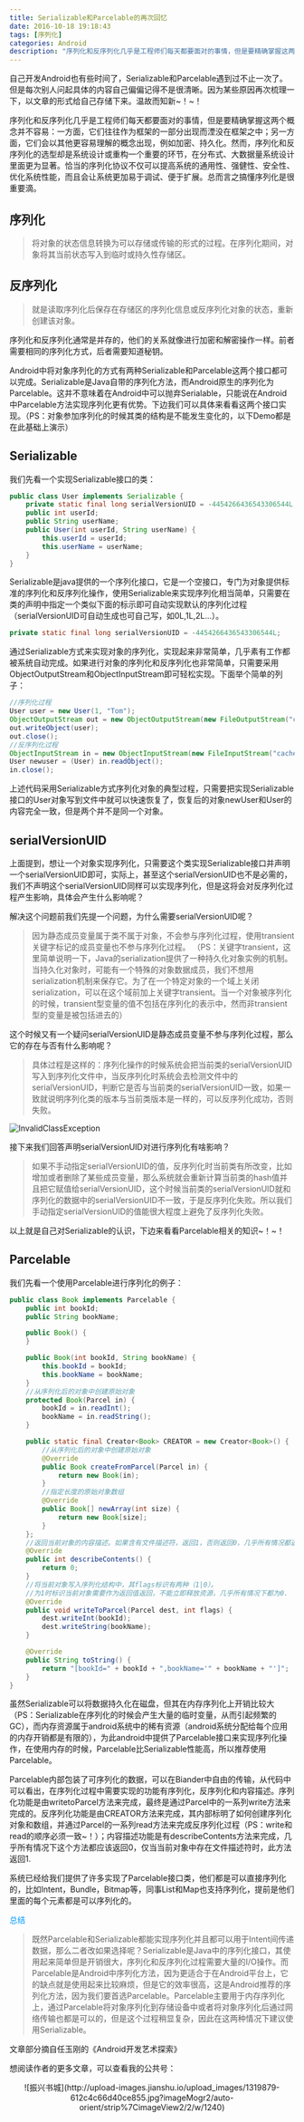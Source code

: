```yaml
---
title: Serializable和Parcelable的再次回忆
date: 2016-10-18 19:18:43
tags: [序列化]
categories: Android
description: "序列化和反序列化几乎是工程师们每天都要面对的事情，但是要精确掌握这两个概念并不容易：一方面，它们往往作为框架的一部分出现而湮没在框架之中；另一方面，它们会以其他更容易理解的概念出现，例如加密、持久化。然而，序列化和反序列化的选型却是系统设计或重构一个重要的环节，在分布式、大数据量系统设计里面更为显著。恰当的序列化协议不仅可以提高系统的通用性、强健性、安全性、优化系统性能，而且会让系统更加易于调试、便于扩展。总而言之搞懂序列化是很重要滴。"
---
```

自己开发Android也有些时间了，Serializable和Parcelable遇到过不止一次了。但是每次别人问起具体的内容自己偏偏记得不是很清晰。因为某些原因再次梳理一下，以文章的形式给自己存储下来。温故而知新~！~！

序列化和反序列化几乎是工程师们每天都要面对的事情，但是要精确掌握这两个概念并不容易：一方面，它们往往作为框架的一部分出现而湮没在框架之中；另一方面，它们会以其他更容易理解的概念出现，例如加密、持久化。然而，序列化和反序列化的选型却是系统设计或重构一个重要的环节，在分布式、大数据量系统设计里面更为显著。恰当的序列化协议不仅可以提高系统的通用性、强健性、安全性、优化系统性能，而且会让系统更加易于调试、便于扩展。总而言之搞懂序列化是很重要滴。

序列化
-----
> 将对象的状态信息转换为可以存储或传输的形式的过程。在序列化期间，对象将其当前状态写入到临时或持久性存储区。

反序列化
------
> 就是读取序列化后保存在存储区的序列化信息或反序列化对象的状态，重新创建该对象。

序列化和反序列化通常是并存的，他们的关系就像进行加密和解密操作一样。前者需要相同的序列化方式，后者需要知道秘钥。

Android中将对象序列化的方式有两种Serializable和Parcelable这两个接口都可以完成。Serializable是Java自带的序列化方法，而Android原生的序列化为Parcelable。这并不意味着在Android中可以抛弃Serialable，只能说在Android中Parcelable方法实现序列化更有优势。下边我们可以具体来看看这两个接口实现。（PS：对象参加序列化的时候其类的结构是不能发生变化的，以下Demo都是在此基础上演示）

Serializable
------
我们先看一个实现Serializable接口的类：
```java
public class User implements Serializable {
    private static final long serialVersionUID = -4454266436543306544L;
    public int userId;
    public String userName;
    public User(int userId, String userName) {
        this.userId = userId;
        this.userName = userName;
    }
}
```
Serializable是java提供的一个序列化接口，它是一个空接口，专门为对象提供标准的序列化和反序列化操作，使用Serializable来实现序列化相当简单，只需要在类的声明中指定一个类似下面的标示即可自动实现默认的序列化过程（serialVersionUID可自动生成也可自己写，如0L,1L,2L...）。
```java
private static final long serialVersionUID = -4454266436543306544L;
```
通过Serializable方式来实现对象的序列化，实现起来非常简单，几乎素有工作都被系统自动完成。如果进行对象的序列化和反序列化也非常简单，只需要采用ObjectOutputStream和ObjectInputStream即可轻松实现。下面举个简单的列子：
```java
//序列化过程
User user = new User(1, "Tom");
ObjectOutputStream out = new ObjectOutputStream(new FileOutputStream("cache.txt"));
out.writeObject(user);
out.close();
//反序列化过程
ObjectInputStream in = new ObjectInputStream(new FileInputStream("cache.txt"));
User newuser = (User) in.readObject();
in.close();
```
上述代码采用Serializable方式序列化对象的典型过程，只需要把实现Serializable接口的User对象写到文件中就可以快速恢复了，恢复后的对象newUser和User的内容完全一致，但是两个并不是同一个对象。

serialVersionUID
-------
上面提到，想让一个对象实现序列化，只需要这个类实现Serializable接口并声明一个serialVersionUID即可，实际上，甚至这个serialVersionUID也不是必需的，我们不声明这个serialVersionUID同样可以实现序列化，但是这将会对反序列化过程产生影响，具体会产生什么影响呢？

解决这个问题前我们先提一个问题，为什么需要serialVersionUID呢？
> 因为静态成员变量属于类不属于对象，不会参与序列化过程，使用transient关键字标记的成员变量也不参与序列化过程。 （PS：关键字transient，这里简单说明一下，Java的serialization提供了一种持久化对象实例的机制。当持久化对象时，可能有一个特殊的对象数据成员，我们不想用serialization机制来保存它。为了在一个特定对象的一个域上关闭serialization，可以在这个域前加上关键字transient。当一个对象被序列化的时候，transient型变量的值不包括在序列化的表示中，然而非transient型的变量是被包括进去的）

这个时候又有一个疑问serialVersionUID是静态成员变量不参与序列化过程，那么它的存在与否有什么影响呢？
> 具体过程是这样的：序列化操作的时候系统会把当前类的serialVersionUID写入到序列化文件中，当反序列化时系统会去检测文件中的serialVersionUID，判断它是否与当前类的serialVersionUID一致，如果一致就说明序列化类的版本与当前类版本是一样的，可以反序列化成功，否则失败。

![InvalidClassException](http://img.blog.csdn.net/20161018095926141)

接下来我们回答声明serialVersionUID对进行序列化有啥影响？
> 如果不手动指定serialVersionUID的值，反序列化时当前类有所改变，比如增加或者删除了某些成员变量，那么系统就会重新计算当前类的hash值并且把它赋值给serialVersionUID，这个时候当前类的serialVersionUID就和序列化的数据中的serialVersionUID不一致，于是反序列化失败。所以我们手动指定serialVersionUID的值能很大程度上避免了反序列化失败。

以上就是自己对Serializable的认识，下边来看看Parcelable相关的知识~！~！

Parcelable
-------
我们先看一个使用Parcelable进行序列化的例子：
```java
public class Book implements Parcelable {
    public int bookId;
    public String bookName;

    public Book() {
    }

    public Book(int bookId, String bookName) {
        this.bookId = bookId;
        this.bookName = bookName;
    }
    //从序列化后的对象中创建原始对象
    protected Book(Parcel in) {
        bookId = in.readInt();
        bookName = in.readString();
    }

    public static final Creator<Book> CREATOR = new Creator<Book>() {
        //从序列化后的对象中创建原始对象
        @Override
        public Book createFromParcel(Parcel in) {
            return new Book(in);
        }
        //指定长度的原始对象数组
        @Override
        public Book[] newArray(int size) {
            return new Book[size];
        }
    };
    //返回当前对象的内容描述。如果含有文件描述符，返回1，否则返回0，几乎所有情况都返回0
    @Override
    public int describeContents() {
        return 0;
    }
    //将当前对象写入序列化结构中，其flags标识有两种（1|0）。
    //为1时标识当前对象需要作为返回值返回，不能立即释放资源，几乎所有情况下都为0.
    @Override
    public void writeToParcel(Parcel dest, int flags) {
        dest.writeInt(bookId);
        dest.writeString(bookName);
    }

    @Override
    public String toString() {
        return "[bookId=" + bookId + ",bookName='" + bookName + "']";
    }
}
```

虽然Serializable可以将数据持久化在磁盘，但其在内存序列化上开销比较大（PS：Serializable在序列化的时候会产生大量的临时变量，从而引起频繁的GC），而内存资源属于android系统中的稀有资源（android系统分配给每个应用的内存开销都是有限的），为此android中提供了Parcelable接口来实现序列化操作，在使用内存的时候，Parcelable比Serializable性能高，所以推荐使用Parcelable。

Parcelable内部包装了可序列化的数据，可以在Biander中自由的传输，从代码中可以看出，在序列化过程中需要实现的功能有序列化，反序列化和内容描述。序列化功能是由writetoParcel方法来完成，最终是通过Parcel中的一系列write方法来完成的。反序列化功能是由CREATOR方法来完成，其内部标明了如何创建序列化对象和数组，并通过Parcel的一系列read方法来完成反序列化过程（PS：write和read的顺序必须一致~！）；内容描述功能是有describeContents方法来完成，几乎所有情况下这个方法都应该返回0，仅当当前对象中存在文件描述符时，此方法返回1.

系统已经给我们提供了许多实现了Parcelable接口类，他们都是可以直接序列化的，比如Intent，Bundle，Bitmap等，同事List和Map也支持序列化，提前是他们里面的每个元素都是可以序列化的。


<font color=#0099ff face="微软雅黑">总结</font>
> 既然Parcelable和Serializable都能实现序列化并且都可以用于Intent间传递数据，那么二者改如果选择呢？Serializable是Java中的序列化接口，其使用起来简单但是开销很大，序列化和反序列化过程需要大量的I/O操作。而Parcelable是Android中序列化方法，因为更适合于在Android平台上，它的缺点就是使用起来比较麻烦，但是它的效率很高，这是Android推荐的序列化方法，因为我们要首选Parcelable。Parcelable主要用于内存序列化上，通过Parcelable将对象序列化到存储设备中或者将对象序列化后通过网络传输也都是可以的，但是这个过程稍显复杂，因此在这两种情况下建议使用Serializable。

文章部分摘自任玉刚的《Android开发艺术探索》

想阅读作者的更多文章，可以查看我的公共号：
<center>![振兴书城](http://upload-images.jianshu.io/upload_images/1319879-612c4c66d40ce855.jpg?imageMogr2/auto-orient/strip%7CimageView2/2/w/1240)</center>